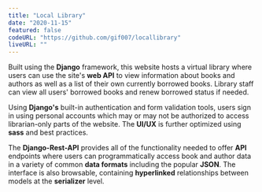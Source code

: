 ```yaml
---
title: "Local Library"
date: "2020-11-15"
featured: false
codeURL: "https://github.com/gif007/locallibrary"
liveURL: ""
---
```

Built using the **Django** framework, this website hosts a virtual library where users can use the site's **web API** to view information about books and authors as well as a list of their own currently borrowed books.  Library staff can view all users' borrowed books and renew borrowed status if needed.

Using **Django's** built-in authentication and form validation tools, users sign in using personal accounts which may or may not be authorized to access librarian-only parts of the website.  The **UI/UX** is further optimized using **sass** and best practices.


The **Django-Rest-API** provides all of the functionality needed to offer **API** endpoints where users can programmatically access book and author data in a variety of common **data formats** including the popular **JSON**.  The interface is also browsable, containing **hyperlinked** relationships between models at the **serializer** level.